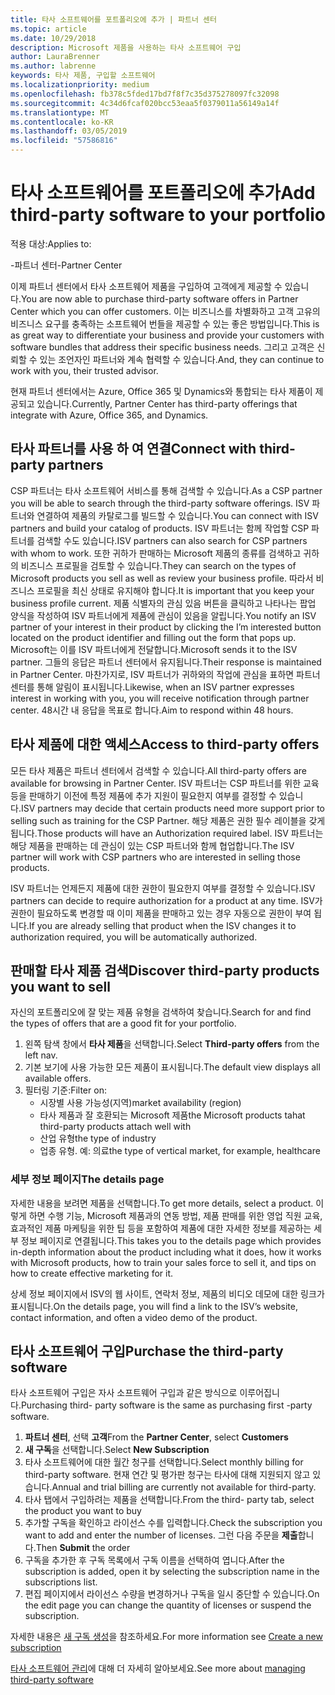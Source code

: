 ```yaml
---
title: 타사 소프트웨어를 포트폴리오에 추가 | 파트너 센터
ms.topic: article
ms.date: 10/29/2018
description: Microsoft 제품을 사용하는 타사 소프트웨어 구입
author: LauraBrenner
ms.author: labrenne
keywords: 타사 제품, 구입할 소프트웨어
ms.localizationpriority: medium
ms.openlocfilehash: fb378c5fded17bd7f8f7c35d375278097fc32098
ms.sourcegitcommit: 4c34d6fcaf020bcc53eaa5f0379011a56149a14f
ms.translationtype: MT
ms.contentlocale: ko-KR
ms.lasthandoff: 03/05/2019
ms.locfileid: "57586816"
---
```

# <a name="add-third-party-software-to-your-portfolio"></a><span data-ttu-id="ffb3c-104">타사 소프트웨어를 포트폴리오에 추가</span><span class="sxs-lookup"><span data-stu-id="ffb3c-104">Add third-party software to your portfolio</span></span>

<span data-ttu-id="ffb3c-105">적용 대상:</span><span class="sxs-lookup"><span data-stu-id="ffb3c-105">Applies to:</span></span>

<span data-ttu-id="ffb3c-106">-파트너 센터</span><span class="sxs-lookup"><span data-stu-id="ffb3c-106">-Partner Center</span></span>

<span data-ttu-id="ffb3c-107">이제 파트너 센터에서 타사 소프트웨어 제품을 구입하여 고객에게 제공할 수 있습니다.</span><span class="sxs-lookup"><span data-stu-id="ffb3c-107">You are now able to purchase third-party software offers in Partner Center which you can offer customers.</span></span> <span data-ttu-id="ffb3c-108">이는 비즈니스를 차별화하고 고객 고유의 비즈니스 요구를 충족하는 소프트웨어 번들을 제공할 수 있는 좋은 방법입니다.</span><span class="sxs-lookup"><span data-stu-id="ffb3c-108">This is as great way to differentiate your business and provide your customers with software bundles that address their specific business needs.</span></span> <span data-ttu-id="ffb3c-109">그리고 고객은 신뢰할 수 있는 조언자인 파트너와 계속 협력할 수 있습니다.</span><span class="sxs-lookup"><span data-stu-id="ffb3c-109">And, they can continue to work with you, their trusted advisor.</span></span>

<span data-ttu-id="ffb3c-110">현재 파트너 센터에서는 Azure, Office 365 및 Dynamics와 통합되는 타사 제품이 제공되고 있습니다.</span><span class="sxs-lookup"><span data-stu-id="ffb3c-110">Currently, Partner Center has third-party offerings that integrate with Azure, Office 365, and Dynamics.</span></span> 

## <a name="connect-with-third-party-partners"></a><span data-ttu-id="ffb3c-111">타사 파트너를 사용 하 여 연결</span><span class="sxs-lookup"><span data-stu-id="ffb3c-111">Connect with third-party partners</span></span>
 
<span data-ttu-id="ffb3c-112">CSP 파트너는 타사 소프트웨어 서비스를 통해 검색할 수 있습니다.</span><span class="sxs-lookup"><span data-stu-id="ffb3c-112">As a CSP partner you will be able to search through the third-party software offerings.</span></span> <span data-ttu-id="ffb3c-113">ISV 파트너와 연결하여 제품의 카탈로그를 빌드할 수 있습니다.</span><span class="sxs-lookup"><span data-stu-id="ffb3c-113">You can connect with ISV partners and build your catalog of products.</span></span> <span data-ttu-id="ffb3c-114">ISV 파트너는 함께 작업할 CSP 파트너를 검색할 수도 있습니다.</span><span class="sxs-lookup"><span data-stu-id="ffb3c-114">ISV partners can also search for CSP partners with whom to work.</span></span> <span data-ttu-id="ffb3c-115">또한 귀하가 판매하는 Microsoft 제품의 종류를 검색하고 귀하의 비즈니스 프로필을 검토할 수 있습니다.</span><span class="sxs-lookup"><span data-stu-id="ffb3c-115">They can search on the types of Microsoft products you sell as well as review your business profile.</span></span> <span data-ttu-id="ffb3c-116">따라서 비즈니스 프로필을 최신 상태로 유지해야 합니다.</span><span class="sxs-lookup"><span data-stu-id="ffb3c-116">It is important that you keep your business profile current.</span></span> <span data-ttu-id="ffb3c-117">제품 식별자의 관심 있음 버튼을 클릭하고 나타나는 팝업 양식을 작성하여 ISV 파트너에게 제품에 관심이 있음을 알립니다.</span><span class="sxs-lookup"><span data-stu-id="ffb3c-117">You notify an ISV partner of your interest in their product by clicking the I’m interested button located on the product identifier and filling out the form that pops up.</span></span> <span data-ttu-id="ffb3c-118">Microsoft는 이를 ISV 파트너에게 전달합니다.</span><span class="sxs-lookup"><span data-stu-id="ffb3c-118">Microsoft sends it to the ISV partner.</span></span> <span data-ttu-id="ffb3c-119">그들의 응답은 파트너 센터에서 유지됩니다.</span><span class="sxs-lookup"><span data-stu-id="ffb3c-119">Their response is maintained in Partner Center.</span></span> <span data-ttu-id="ffb3c-120">마찬가지로, ISV 파트너가 귀하와의 작업에 관심을 표하면 파트너 센터를 통해 알림이 표시됩니다.</span><span class="sxs-lookup"><span data-stu-id="ffb3c-120">Likewise, when an ISV partner expresses interest in working with you, you will receive notification through partner center.</span></span> <span data-ttu-id="ffb3c-121">48시간 내 응답을 목표로 합니다.</span><span class="sxs-lookup"><span data-stu-id="ffb3c-121">Aim to respond within 48 hours.</span></span>

## <a name="access-to-third-party-offers"></a><span data-ttu-id="ffb3c-122">타사 제품에 대한 액세스</span><span class="sxs-lookup"><span data-stu-id="ffb3c-122">Access to third-party offers</span></span>

<span data-ttu-id="ffb3c-123">모든 타사 제품은 파트너 센터에서 검색할 수 있습니다.</span><span class="sxs-lookup"><span data-stu-id="ffb3c-123">All third-party offers are available for browsing in Partner Center.</span></span> <span data-ttu-id="ffb3c-124">ISV 파트너는 CSP 파트너를 위한 교육 등을 판매하기 이전에 특정 제품에 추가 지원이 필요한지 여부를 결정할 수 있습니다.</span><span class="sxs-lookup"><span data-stu-id="ffb3c-124">ISV partners may decide that certain products need more support prior to selling such as training for the CSP Partner.</span></span> <span data-ttu-id="ffb3c-125">해당 제품은 권한 필수 레이블을 갖게 됩니다.</span><span class="sxs-lookup"><span data-stu-id="ffb3c-125">Those products will have an Authorization required label.</span></span> <span data-ttu-id="ffb3c-126">ISV 파트너는 해당 제품을 판매하는 데 관심이 있는 CSP 파트너와 함께 협업합니다.</span><span class="sxs-lookup"><span data-stu-id="ffb3c-126">The ISV partner will work with CSP partners who are interested in selling those products.</span></span> 

<span data-ttu-id="ffb3c-127">ISV 파트너는 언제든지 제품에 대한 권한이 필요한지 여부를 결정할 수 있습니다.</span><span class="sxs-lookup"><span data-stu-id="ffb3c-127">ISV partners can decide to require authorization for a product at any time.</span></span> <span data-ttu-id="ffb3c-128">ISV가 권한이 필요하도록 변경할 때 이미 제품을 판매하고 있는 경우 자동으로 권한이 부여 됩니다.</span><span class="sxs-lookup"><span data-stu-id="ffb3c-128">If you are already selling that product when the ISV changes it to authorization required, you will be automatically authorized.</span></span>

## <a name="discover-third-party-products-you-want-to-sell"></a><span data-ttu-id="ffb3c-129">판매할 타사 제품 검색</span><span class="sxs-lookup"><span data-stu-id="ffb3c-129">Discover third-party products you want to sell</span></span>

<span data-ttu-id="ffb3c-130">자신의 포트폴리오에 잘 맞는 제품 유형을 검색하여 찾습니다.</span><span class="sxs-lookup"><span data-stu-id="ffb3c-130">Search for and find the types of offers that are a good fit for your portfolio.</span></span> 

1. <span data-ttu-id="ffb3c-131">왼쪽 탐색 창에서 **타사 제품**을 선택합니다.</span><span class="sxs-lookup"><span data-stu-id="ffb3c-131">Select **Third-party offers** from the left nav.</span></span>
2. <span data-ttu-id="ffb3c-132">기본 보기에 사용 가능한 모든 제품이 표시됩니다.</span><span class="sxs-lookup"><span data-stu-id="ffb3c-132">The default view displays all available offers.</span></span>
3. <span data-ttu-id="ffb3c-133">필터링 기준:</span><span class="sxs-lookup"><span data-stu-id="ffb3c-133">Filter on:</span></span>
    - <span data-ttu-id="ffb3c-134">시장별 사용 가능성(지역)</span><span class="sxs-lookup"><span data-stu-id="ffb3c-134">market availability (region)</span></span>
    - <span data-ttu-id="ffb3c-135">타사 제품과 잘 호환되는 Microsoft 제품</span><span class="sxs-lookup"><span data-stu-id="ffb3c-135">the Microsoft products tahat third-party products attach well with</span></span>
    - <span data-ttu-id="ffb3c-136">산업 유형</span><span class="sxs-lookup"><span data-stu-id="ffb3c-136">the type of industry</span></span>
    - <span data-ttu-id="ffb3c-137">업종 유형. 예: 의료</span><span class="sxs-lookup"><span data-stu-id="ffb3c-137">the type of vertical market, for example, healthcare</span></span>

### <a name="the-details-page"></a><span data-ttu-id="ffb3c-138">세부 정보 페이지</span><span class="sxs-lookup"><span data-stu-id="ffb3c-138">The details page</span></span>

<span data-ttu-id="ffb3c-139">자세한 내용을 보려면 제품을 선택합니다.</span><span class="sxs-lookup"><span data-stu-id="ffb3c-139">To get more details, select a product.</span></span> <span data-ttu-id="ffb3c-140">이렇게 하면 수행 기능, Microsoft 제품과의 연동 방법, 제품 판매를 위한 영업 직원 교육, 효과적인 제품 마케팅을 위한 팁 등을 포함하여 제품에 대한 자세한 정보를 제공하는 세부 정보 페이지로 연결됩니다.</span><span class="sxs-lookup"><span data-stu-id="ffb3c-140">This takes you to the details page which provides in-depth information about the product including what it does, how it works with Microsoft products, how to train your sales force to sell it, and tips on how to create effective marketing for it.</span></span>

<span data-ttu-id="ffb3c-141">상세 정보 페이지에서 ISV의 웹 사이트, 연락처 정보, 제품의 비디오 데모에 대한 링크가 표시됩니다.</span><span class="sxs-lookup"><span data-stu-id="ffb3c-141">On the details page, you will find a link to the ISV’s website, contact information, and often a video demo of the product.</span></span> 

## <a name="purchase-the-third-party-software"></a><span data-ttu-id="ffb3c-142">타사 소프트웨어 구입</span><span class="sxs-lookup"><span data-stu-id="ffb3c-142">Purchase the third-party software</span></span>

<span data-ttu-id="ffb3c-143">타사 소프트웨어 구입은 자사 소프트웨어 구입과 같은 방식으로 이루어집니다.</span><span class="sxs-lookup"><span data-stu-id="ffb3c-143">Purchasing third- party software is the same as purchasing first -party software.</span></span> 

1. <span data-ttu-id="ffb3c-144">**파트너 센터**, 선택 **고객**</span><span class="sxs-lookup"><span data-stu-id="ffb3c-144">From the **Partner Center**, select **Customers**</span></span>
2. <span data-ttu-id="ffb3c-145">**새 구독**을 선택합니다.</span><span class="sxs-lookup"><span data-stu-id="ffb3c-145">Select **New Subscription**</span></span>
3. <span data-ttu-id="ffb3c-146">타사 소프트웨어에 대한 월간 청구를 선택합니다.</span><span class="sxs-lookup"><span data-stu-id="ffb3c-146">Select monthly billing for third-party software.</span></span> <span data-ttu-id="ffb3c-147">현재 연간 및 평가판 청구는 타사에 대해 지원되지 않고 있습니다.</span><span class="sxs-lookup"><span data-stu-id="ffb3c-147">Annual and trial billing are currently not available for third-party.</span></span>
4. <span data-ttu-id="ffb3c-148">타사 탭에서 구입하려는 제품을 선택합니다.</span><span class="sxs-lookup"><span data-stu-id="ffb3c-148">From the third- party tab, select the product you want to buy</span></span>
5. <span data-ttu-id="ffb3c-149">추가할 구독을 확인하고 라이선스 수를 입력합니다.</span><span class="sxs-lookup"><span data-stu-id="ffb3c-149">Check the subscription you want to add and enter the number of licenses.</span></span> <span data-ttu-id="ffb3c-150">그런 다음 주문을 **제출**합니다.</span><span class="sxs-lookup"><span data-stu-id="ffb3c-150">Then **Submit** the order</span></span>
6. <span data-ttu-id="ffb3c-151">구독을 추가한 후 구독 목록에서 구독 이름을 선택하여 엽니다.</span><span class="sxs-lookup"><span data-stu-id="ffb3c-151">After the subscription is added, open it by selecting the subscription name in the subscriptions list.</span></span>
7. <span data-ttu-id="ffb3c-152">편집 페이지에서 라이선스 수량을 변경하거나 구독을 일시 중단할 수 있습니다.</span><span class="sxs-lookup"><span data-stu-id="ffb3c-152">On the edit page you can change the quantity of licenses or suspend the subscription.</span></span>

<span data-ttu-id="ffb3c-153">자세한 내용은 [새 구독 생성](create-a-new-subscription.md)을 참조하세요.</span><span class="sxs-lookup"><span data-stu-id="ffb3c-153">For more information see [Create a new subscription](create-a-new-subscription.md)</span></span>

<span data-ttu-id="ffb3c-154">[타사 소프트웨어 관리](third-party-help.md)에 대해 더 자세히 알아보세요.</span><span class="sxs-lookup"><span data-stu-id="ffb3c-154">See more about [managing third-party software](third-party-help.md)</span></span>  